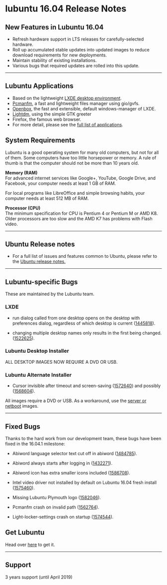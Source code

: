 # lubuntu 16.04 Release Notes

## New Features in Lubuntu 16.04
* Refresh hardware support in LTS releases for carefully-selected hardware.
* Roll up accumulated stable updates into updated images to reduce download requirements for new deployments.
* Maintain stability of existing installations.
* Various bugs that required updates are rolled into this update.
<hr>

## Lubuntu Applications

- Based on the lightweight [LXDE desktop environment](http://lxde.org/).
- [Pcmanfm](http://wiki.lxde.org/en/PCManFM), a fast and lightweight files manager using gio/gvfs.
- [Openbox](http://openbox.org/), the fast and extensible, default windows-manager of LXDE.
- [Lightdm](https://launchpad.net/lightdm), using the simple GTK greeter
- Firefox, the famous web browser.
- For more detail, please see the [full list of applications](https://help.ubuntu.com/community/Lubuntu/Setup#Applications).

## System Requirements
Lubuntu is a good operating system for many old computers, but not for all of them. Some computers have too little horsepower or memory. A rule of thumb is that the computer should not be more than 10 years old.

__Memory (RAM)__
<br>
For advanced internet services like Google+, YouTube, Google Drive, and Facebook, your computer needs at least 1 GB of RAM.

For local programs like LibreOffice and simple browsing habits, your computer needs at least 512 MB of RAM.

__Processor (CPU)__
<br>
The minimum specification for CPU is Pentium 4 or Pentium M or AMD K8. Older processors are too slow and the AMD K7 has problems with Flash video.
<hr>

## Ubuntu Release notes
* For a full list of issues and features common to Ubuntu, please refer to the [Ubuntu release notes.](https://wiki.ubuntu.com/XenialXerus/ReleaseNotes)
<hr>

## Lubuntu-specific Bugs
These are maintained by the Lubuntu team.

### LXDE
* run dialog called from one desktop opens on the desktop with preferences dialog, regardless of which desktop is current ([1445818](https://bugs.launchpad.net/ubuntu/+source/lxpanel/+bug/1445818)).

* changing multiple desktop names only results in the first being changed. ([1522625](https://bugs.launchpad.net/ubuntu/+source/obconf/+bug/1522625)).

### Lubuntu Desktop Installer

ALL DESKTOP IMAGES NOW REQUIRE A DVD OR USB.

### Lubuntu Alternate Installer

- Cursor invisible after timeout and screen-saving ([1572640](https://bugs.launchpad.net/ubuntu/+source/xserver-xorg-video-intel/+bug/1572640)) and possibly ([1568604](https://bugs.launchpad.net/ubuntu/+source/xserver-xorg-video-intel/+bug/1568604)).

 All images require a DVD or USB. As a workaround, use the [server or netboot](https://help.ubuntu.com/community/Lubuntu/Alternate_ISO#CD_image) images.

<hr>

## Fixed Bugs

Thanks to the hard work from our development team, these bugs have been fixed in the 16.04.1 milestone:

- Abiword language selector text cut off in abiword ([1484785](https://pad.lv/1484785)).

- Abiword always starts after logging in ([1432271](https://pad.lv/1432271)).

- Abiword icon has extra smaller icons included ([1586708](https://pad.lv/1586708)).

- Intel video driver not installed by default on Lubuntu 16.04 fresh install ([1575460](https://pad.lv/1575460)).

- Missing Lubuntu Plymouth logo ([1582046](https://pad.lv/1582046)).

- Pcmanfm crash on invalid path ([1562764](https://pad.lv/1562764)).

- Light-locker-settings crash on startup ([1574544](https://pad.lv/1574544)).

## Get Lubuntu
Head over [here](lubuntu1604_downloads.md) to get it.
<hr>

## Support
3 years support (until April 2019)
<br>
